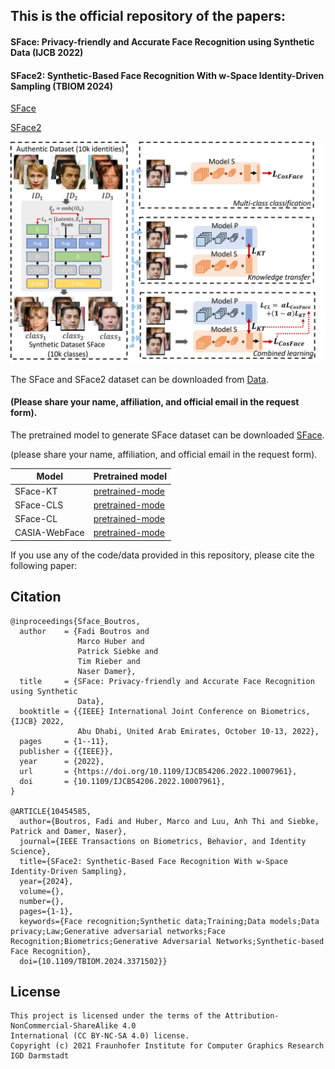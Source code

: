 

## This is the official repository of the papers:
#### SFace: Privacy-friendly and Accurate Face Recognition using Synthetic Data (IJCB 2022)
#### SFace2: Synthetic-Based Face Recognition With w-Space Identity-Driven Sampling (TBIOM 2024)
[SFace](https://arxiv.org/abs/2206.10520)

[SFace2](https://ieeexplore.ieee.org/document/10454585)

![Framework](./images/overview_v6.png)

The SFace and SFace2 dataset can be downloaded from [Data](https://drive.google.com/drive/folders/1tCadaKDZdmp7K2gQ7Jy2snVdp0-PsTMH?usp=sharing).

#### (Please share your name, affiliation, and official email in the request form).


The pretrained model to generate SFace dataset can be downloaded [SFace](https://drive.google.com/drive/folders/109kxFZhA7yizv2dpdnfM-aL0n1JEoGhd?usp=sharing).

(please share your name, affiliation, and official email in the request form).
 
| Model  |  Pretrained model|
| ------------- |------------- |
| SFace-KT       |[pretrained-mode](https://drive.google.com/drive/folders/18zyEBTkpvMK6e6DWTFULS36qFEkpo4r0?usp=sharing) |
| SFace-CLS      |[pretrained-mode](https://drive.google.com/drive/folders/198z8uXpoz40s7Uyy8iR6Dwjyr9qr84IA?usp=sharing) |
| SFace-CL        |[pretrained-mode](https://drive.google.com/drive/folders/1cxhzIvyXYRr8ZMnL1AKtslqpn6lYKpwC?usp=sharing) |
| CASIA-WebFace    |[pretrained-mode](https://drive.google.com/drive/folders/1JKabqfH4h8LPy-pqC-GUPO9PvG3uvcOe?usp=sharing) |




If you use any of the code/data provided in this repository, please cite the following paper:
## Citation
```
@inproceedings{Sface_Boutros,
  author    = {Fadi Boutros and
               Marco Huber and
               Patrick Siebke and
               Tim Rieber and
               Naser Damer},
  title     = {SFace: Privacy-friendly and Accurate Face Recognition using Synthetic
               Data},
  booktitle = {{IEEE} International Joint Conference on Biometrics, {IJCB} 2022,
               Abu Dhabi, United Arab Emirates, October 10-13, 2022},
  pages     = {1--11},
  publisher = {{IEEE}},
  year      = {2022},
  url       = {https://doi.org/10.1109/IJCB54206.2022.10007961},
  doi       = {10.1109/IJCB54206.2022.10007961},
}

@ARTICLE{10454585,
  author={Boutros, Fadi and Huber, Marco and Luu, Anh Thi and Siebke, Patrick and Damer, Naser},
  journal={IEEE Transactions on Biometrics, Behavior, and Identity Science}, 
  title={SFace2: Synthetic-Based Face Recognition With w-Space Identity-Driven Sampling}, 
  year={2024},
  volume={},
  number={},
  pages={1-1},
  keywords={Face recognition;Synthetic data;Training;Data models;Data privacy;Law;Generative adversarial networks;Face Recognition;Biometrics;Generative Adversarial Networks;Synthetic-based Face Recognition},
  doi={10.1109/TBIOM.2024.3371502}}

```


## License

```
This project is licensed under the terms of the Attribution-NonCommercial-ShareAlike 4.0 
International (CC BY-NC-SA 4.0) license. 
Copyright (c) 2021 Fraunhofer Institute for Computer Graphics Research IGD Darmstadt
```
